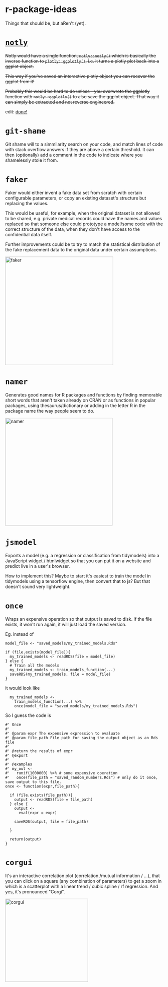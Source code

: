 # r-package-ideas
Things that should be, but aRen't (yet).

# [`notly`](https://github.com/gdmcdonald/notly)

~~Notly would have a single function, `notly::notly()` which is basically the inverse function to `plotly::ggplotly()`, i.e. it turns a plotly plot back into a ggplot object.~~

~~This way if you've saved an interactive plotly object you can recover the ggplot from it!~~

~~Probably this would be hard to do unless - you overwrote the ggplotly function with `notly::ggplotly()` to also save the ggplot object. That way it can simply be extracted and not reverse engineered.~~

edit: [done!](https://github.com/gdmcdonald/notly)

# `git-shame`

Git shame will to a simmilarity search on your code, and match lines of code with stack overflow answers if they are above a certain threshold. It can then (optionally) add a comment in the code to indicate where you shamelessly stole it from.

# `faker`

Faker would either invent a fake data set from scratch with certain configurable parameters, or copy an existing dataset's structure but replacing the values.

This would be useful, for example, when the original dataset is not allowed to be shared, e.g. private medical records could have the names and values replaced so that someone else could prototype a model/some code with the correct structure of the data, when they don't have access to the confidential data itself.

Further improvements could be to try to match the statistical distribution of the fake replacement data to the original data under certain assumptions.

<img width="344" alt="faker" src="https://user-images.githubusercontent.com/20785842/187031917-099efb71-98e4-4649-948b-6c18654deb2e.png">

# `namer`

Generates good names for R packages and functions by finding memorable short words that aren't taken already on CRAN or as functions in popular packages, using thesaurus/dictionary or adding in the letter R in the package name the way people seem to do.

<img width="342" alt="namer" src="https://user-images.githubusercontent.com/20785842/187032082-ed219acf-bcf3-41cb-a316-9af4d45db175.png">

# `jsmodel`

Exports a model (e.g. a regression or classification from tidymodels) into a JavaScript widget / htmlwidget so that you can put it on a website and predict live in a user's browser. 

How to implement this? Maybe to start it's easiest to train the model in tidymodels using a tensorflow engine, then convert that to js? But that doesn't sound very lightweight.

# `once`

Wraps an expensive operation so that output is saved to disk. If the file exists, it won't run again, it will just load the saved version. 

Eg. instead of 

```{r}
model_file <- "saved_models/my_trained_models.Rds"

if (file.exists(model_file)){
  my_trained_models <- readRDS(file = model_file)
} else {
  # Train all the models 
  my_trained_models <- train_models_function(...)
  saveRDS(my_trained_models, file = model_file)
}
```

it would look like

```{r}
  my_trained_models <- 
    train_models_function(...) %>%
    once(model_file = "saved_models/my_trained_models.Rds")
```

So I guess the code is
```{r}
#' Once
#'
#' @param expr The expensive expression to evaluate
#' @param file_path File path for saving the output object as an Rds file
#'
#' @return the results of expr
#' @export
#'
#' @examples
#' my_out <-
#'   runif(1000000) %>% # some expensive operation
#'   once(file_path = "saved_random_numbers.Rds") # only do it once, save output to this file.
once <- function(expr,file_path){

  if (file.exists(file_path)){
    output <- readRDS(file = file_path)
  } else {
    output <-
      eval(expr = expr)

    saveRDS(output, file = file_path)

  }

  return(output)
}
```

# `corgui`

It's an interactive correlation plot (correlation /mutual information / ...), that you can click on a square (any combination of parameters) to get a zoom in which is a scatterplot with a linear trend / cubic spline / rf regression. And yes, it's pronounced "Corgi".

<img width="264" alt="corgui" src="https://user-images.githubusercontent.com/20785842/187031767-c7f5fe13-7b0b-463c-af4b-25507b41b649.png">
